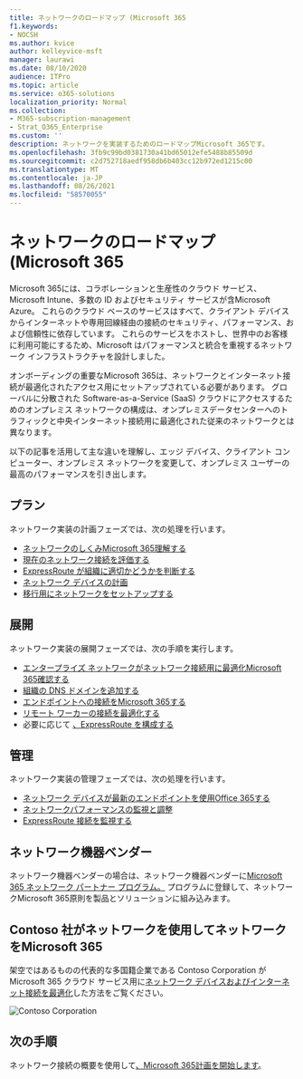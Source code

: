 ```yaml
---
title: ネットワークのロードマップ (Microsoft 365
f1.keywords:
- NOCSH
ms.author: kvice
author: kelleyvice-msft
manager: laurawi
ms.date: 08/10/2020
audience: ITPro
ms.topic: article
ms.service: o365-solutions
localization_priority: Normal
ms.collection:
- M365-subscription-management
- Strat_O365_Enterprise
ms.custom: ''
description: ネットワークを実装するためのロードマップMicrosoft 365です。
ms.openlocfilehash: 3fb9c99bd0381730a41bd65012efe5488b85509d
ms.sourcegitcommit: c2d752718aedf958db6b403cc12b972ed1215c00
ms.translationtype: MT
ms.contentlocale: ja-JP
ms.lasthandoff: 08/26/2021
ms.locfileid: "58570055"
---
```

# <a name="networking-roadmap-for-microsoft-365"></a>ネットワークのロードマップ (Microsoft 365

Microsoft 365には、コラボレーションと生産性のクラウド サービス、Microsoft Intune、多数の ID およびセキュリティ サービスが含Microsoft Azure。 これらのクラウド ベースのサービスはすべて、クライアント デバイスからインターネットや専用回線経由の接続のセキュリティ、パフォーマンス、および信頼性に依存しています。 これらのサービスをホストし、世界中のお客様に利用可能にするため、Microsoft はパフォーマンスと統合を重視するネットワーク インフラストラクチャを設計しました。 

オンボーディングの重要なMicrosoft 365は、ネットワークとインターネット接続が最適化されたアクセス用にセットアップされている必要があります。 グローバルに分散された Software-as-a-Service (SaaS) クラウドにアクセスするためのオンプレミス ネットワークの構成は、オンプレミスデータセンターへのトラフィックと中央インターネット接続用に最適化された従来のネットワークとは異なります。 

以下の記事を活用して主な違いを理解し、エッジ デバイス、クライアント コンピューター、オンプレミス ネットワークを変更して、オンプレミス ユーザーの最高のパフォーマンスを引き出します。

## <a name="plan"></a>プラン

ネットワーク実装の計画フェーズでは、次の処理を行います。

- [ネットワークのしくみMicrosoft 365理解する](microsoft-365-networking-overview.md)
- [現在のネットワーク接続を評価する](assessing-network-connectivity.md)
- [ExpressRoute が組織に適切かどうかを判断する](network-planning-with-expressroute.md)
- [ネットワーク デバイスの計画](plan-for-network-devices.md)
- [移行用にネットワークをセットアップする](network-and-migration-planning.md)

## <a name="deploy"></a>展開

ネットワーク実装の展開フェーズでは、次の手順を実行します。

- [エンタープライズ ネットワークがネットワーク接続用に最適化Microsoft 365確認する](set-up-network-for-microsoft-365.md)
- [組織の DNS ドメインを追加する](../admin/setup/add-domain.md)
- [エンドポイントへの接続をMicrosoft 365する](microsoft-365-ip-web-service.md)
- [リモート ワーカーの接続を最適化する](microsoft-365-vpn-split-tunnel.md)
- 必要に応じて [、ExpressRoute を構成する](azure-expressroute.md)

## <a name="manage"></a>管理

ネットワーク実装の管理フェーズでは、次の処理を行います。

- [ネットワーク デバイスが最新のエンドポイントを使用Office 365する](microsoft-365-endpoints.md)
- [ネットワークパフォーマンスの監視と調整](network-planning-and-performance.md)
- [ExpressRoute 接続を監視する](managing-expressroute-for-connectivity.md)

## <a name="network-equipment-vendors"></a>ネットワーク機器ベンダー

ネットワーク機器ベンダーの場合は、ネットワーク機器ベンダーに[Microsoft 365 ネットワーク パートナー プログラム。](microsoft-365-networking-partner-program.md) プログラムに登録して、ネットワークMicrosoft 365原則を製品とソリューションに組み込みます。 

## <a name="how-contoso-did-networking-for-microsoft-365"></a>Contoso 社がネットワークを使用してネットワークをMicrosoft 365

架空ではあるものの代表的な多国籍企業である Contoso Corporation が Microsoft 365 クラウド サービス用に[ネットワーク デバイスおよびインターネット接続を最適化](contoso-networking.md)した方法をご覧ください。

![Contoso Corporation](../media/contoso-overview/contoso-icon.png)

## <a name="next-step"></a>次の手順

ネットワーク接続の概要を使用して[、Microsoft 365計画を開始します](microsoft-365-networking-overview.md)。